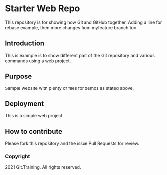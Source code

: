 # Starter Web Repo

This repository is for showing how Git and GitHub together. Adding a line for rebase example,
then more changes from myfeature branch too.

## Introduction

This is example is to show different part of the Git repository and various commands using a web project.

## Purpose

Sample website with plenty of files for demos as stated above,

## Deployment

This is a simple web project

## How to contribute

Please fork this repository and the issue Pull Requests for review.

### Copyright

2021 Git.Training. All rights reserved.